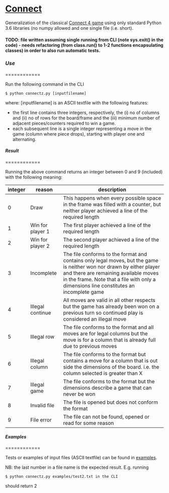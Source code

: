 # [Connect](https://github.com/alex-muci/small-projects/tree/master/connectN-cli)

Generalization of the classical [Connect 4 game](https://en.wikipedia.org/wiki/Connect_Four) using only standard Python 3.6 libraries (no numpy allowed and one single file (i.e. short).


#### TODO: file written assuming single running from CLI (note sys.exit() in the code) - needs refactoring (from class.run() to 1-2 functions encapsulating classes) in order to also run automatic tests.


### *Use*
============

Run the following command in the CLI

    $ python connectz.py [inputfilename]

where:
[inputfilename] is an ASCII textfile with the following features:

- the first line contains three integers, respectively, the (i) no of columns and (ii) no of rows for the board/frame and the (iii) minimum number of adjacent pieces/counters required to win a game.
- each subsequent line is a single integer representing a move in the game (column where piece drops), starting with player one and alternating.

#### *Result*
============

Running the above command returns an integer between 0 and 9 (included) with the following meaning:

| integer       | reason            |  description  |
| ------------- | -------------     | ------------- |
| 0             | Draw              | This happens when every possible space in the frame was filled with a counter, but neither player achieved a line of the required length |
| 1             | Win for player 1  | The first player achieved a line of the required length  |
| 2             | Win for player 2  | The second player achieved a line of the required length |
| 3             | Incomplete        | The file conforms to the format and contains only legal moves, but the game is neither won nor drawn by either player and there are remaining available moves in the frame. Note that a file with only a dimensions line constitutes an incomplete game|
| 4             | Illegal continue  | All moves are valid in all other respects but the game has already been won on a previous turn so continued play is considered an illegal move |
| 5             | Illegal row       | The file conforms to the format and all moves are for legal columns but the move is for a column that is already full due to previous moves |
| 6             | Illegal column    | The file conforms to the format but contains a move for a column that is out side the dimensions of the board. i.e. the column selected is greater than X |
| 7             | Illegal game      | The file conforms to the format but the dimensions describe a game that can never be won |
| 8             | Invalid file      | The file is opened but does not conform the format |
| 9             | File error        | The file can not be found, opened or read for some reason |


#### *Examples*
============

Tests or examples of input files (ASCII textfile) can be found in [examples](http://github.com/alex-muci/small-projects/blob/master/connectN-cli/examples).

NB: the last number in a file name is the expected result. E.g. running

    $ python connectz.py examples/test2.txt in the CLI

should return 2
